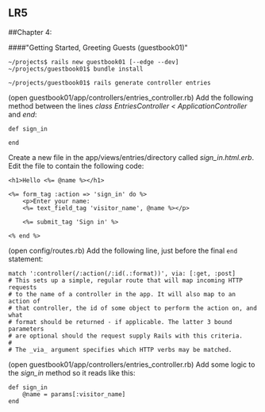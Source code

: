 ## LR5

##Chapter 4:

####"Getting Started, Greeting Guests (guestbook01)"

	~/projects$ rails new guestbook01 [--edge --dev]
	~/projects/guestbook01$ bundle install
	
	~/projects/guestbook01$ rails generate controller entries	

(open guestbook01/app/controllers/entries_controller.rb) Add the following method between the lines *class EntriesController < ApplicationController* and *end*:

	def sign_in

	end

Create a new file in the app/views/entries/directory called _sign_in.html.erb_. Edit the file to contain the following code:

	<h1>Hello <%= @name %></h1>
	
	<%= form_tag :action => 'sign_in' do %>
		<p>Enter your name:
		<%= text_field_tag 'visitor_name', @name %></p>

		<%= submit_tag 'Sign in' %>

	<% end %>

(open config/routes.rb)
Add the following line, just before the final `end` statement:

	match ':controller(/:action(/:id(.:format))', via: [:get, :post]
	# This sets up a simple, regular route that will map incoming HTTP requests
	# to the name of a controller in the app. It will also map to an action of
	# that controller, the id of some object to perform the action on, and what 
	# format should be returned - if applicable. The latter 3 bound parameters
	# are optional should the request supply Rails with this criteria.
	#
	# The _via_ argument specifies which HTTP verbs may be matched.

(open guestbook01/app/controllers/entries_controller.rb)
 Add some logic to the *sign_in* method so it reads like this:

	def sign_in
		@name = params[:visitor_name]
	end

